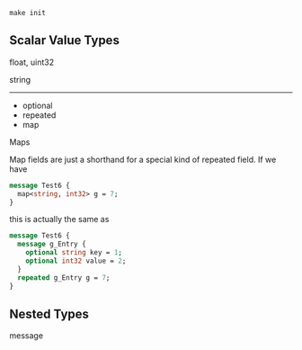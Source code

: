 

```shell
make init
```






## Scalar Value Types 

float, uint32

string


---

- optional
- repeated
- map


Maps

Map fields are just a shorthand for a special kind of repeated field.
If we have

```protobuf
message Test6 {
  map<string, int32> g = 7;
}
```

this is actually the same as

```protobuf
message Test6 {
  message g_Entry {
    optional string key = 1;
    optional int32 value = 2;
  }
  repeated g_Entry g = 7;
}
```

## Nested Types 

message
